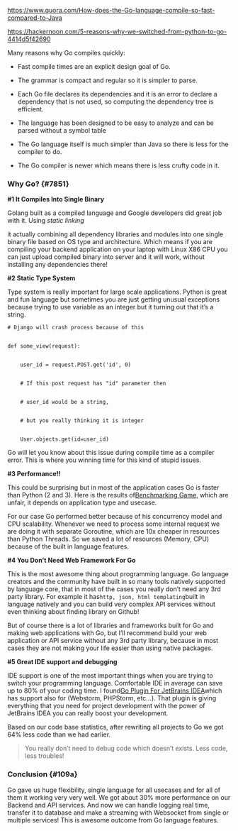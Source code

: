 https://www.quora.com/How-does-the-Go-language-compile-so-fast-compared-to-Java

https://hackernoon.com/5-reasons-why-we-switched-from-python-to-go-4414d5f42690







Many reasons why Go compiles quickly:

  


* Fast compile times are an explicit design goal of Go.
* The grammar is compact and regular so it is simpler to parse.
* Each Go file declares its dependencies and it is an error to declare a dependency that is not used, so computing the dependency tree is efficient.
* The language has been designed to be easy to analyze and can be parsed without a symbol table
 
* The Go language itself is much simpler than Java so there is less for the compiler to do.
* The Go compiler is newer which means there is less crufty code in it.



### Why Go? {#7851}

**\#1 It Compiles Into Single Binary**

Golang built as a compiled language and Google developers did great job with it. Using _static linking_

it actually combining all dependency libraries and modules into one single binary file based on OS type and architecture. Which means if you are compiling your backend application on your laptop with Linux X86 CPU you can just upload compiled binary into server and it will work, without installing any dependencies there!



**\#2 Static Type System**

Type system is really important for large scale applications. Python is great and fun language but sometimes you are just getting unusual exceptions because trying to use variable as an integer but it turning out that it’s a string.

```
# Django will crash process because of this


def some_view(request):


    user_id = request.POST.get('id', 0)


    # If this post request has "id" parameter then


    # user_id would be a string, 


    # but you really thinking it is integer


    User.objects.get(id=user_id)
```

Go will let you know about this issue during compile time as a compiler error. This is where you winning time for this kind of stupid issues.

**\#3 Performance!!**

This could be surprising but in most of the application cases Go is faster than Python \(2 and 3\). Here is the results of[Benchmarking Game](https://benchmarksgame.alioth.debian.org/u64q/compare.php?lang=go&lang2=python3), which are unfair, it depends on application type and usecase.

For our case Go performed better because of his concurrency model and CPU scalability. Whenever we need to process some internal request we are doing it with separate Goroutine, which are 10x cheaper in resources than Python Threads. So we saved a lot of resources \(Memory, CPU\) because of the built in language features.

**\#4 You Don’t Need Web Framework For Go**

This is the most awesome thing about programming language. Go language creators and the community have built in so many tools natively supported by language core, that in most of the cases you really don’t need any 3rd party library. For example it has`http, json, html templating`built in language natively and you can build very complex API services without even thinking about finding library on Github!

But of course there is a lot of libraries and frameworks built for Go and making web applications with Go, but I’ll recommend build your web application or API service without any 3rd party library, because in most cases they are not making your life easier than using native packages.

**\#5 Great IDE support and debugging**

IDE support is one of the most important things when you are trying to switch your programming language. Comfortable IDE in average can save up to 80% of your coding time. I found[Go Plugin For JetBrains IDEA](https://github.com/go-lang-plugin-org/go-lang-idea-plugin)which has support also for \(Webstorm, PHPStorm, etc…\). That plugin is giving everything that you need for project development with the power of JetBrains IDEA you can really boost your development.

Based on our code base statistics, after rewriting all projects to Go we got 64% less code than we had earlier.

> You really don’t need to debug code which doesn’t exists. Less code, less troubles!

### Conclusion {#109a}

Go gave us huge flexibility, single language for all usecases and for all of them it working very very well. We got about 30% more performance on our Backend and API services. And now we can handle logging real time, transfer it to database and make a streaming with Websocket from single or multiple services! This is awesome outcome from Go language features.



